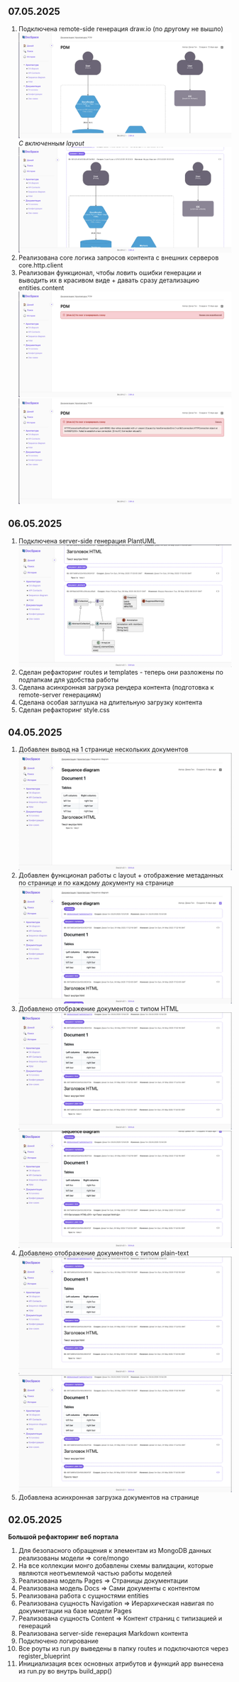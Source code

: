 ## 07.05.2025
1. Подключена remote-side генерация draw.io (по другому не вышло)
![alt text](docs/img/image-9.png)
*С включенным layout*
![alt text](docs/img/image-8.png)
2. Реализована core логика запросов контента с внешних серверов core.http.client
3. Реализован функционал, чтобы ловить ошибки генерации и выводить их в красивом виде + давать сразу детализацию entities.content 
![alt text](docs/img/image-10.png)
![alt text](docs/img/image-11.png)

## 06.05.2025
1. Подключена server-side генерация PlantUML
![alt text](docs/img/image-7.png)
2. Сделан рефакторинг routes и templates - теперь они разложены по подпапкам для удобства работы
3. Сделана асинхронная загрузка рендера контента (подготовка к remote-server генерациям)
4. Сделана особая заглушка на длительную загрузку контента
5. Сделан рефакторинг style.css 

## 04.05.2025

1. Добавлен вывод на 1 странице нескольких документов
![alt text](docs/img/image-1.png)
2. Добавлен функционал работы с layout + отображение метаданных по странице и по каждому документу на странице
![alt text](docs/img/image-2.png)
3. Добавлено отображение документов с типом HTML 
![alt text](docs/img/image-3.png)
![alt text](docs/img/image-4.png)
4. Добавлено отображение документов с типом plain-text
![alt text](docs/img/image-5.png)
![alt text](docs/img/image-6.png)
1. Добавлена асинхронная загрузка документов на странице

## 02.05.2025
**Большой рефакторинг веб портала**

1. Для безопасного обращения к элементам из MongoDB данных реализованы модели => core/mongo
2. На все коллекции монго добавлены схемы валидации, которые являются неотъемлемой частью работы моделей
3. Реализована модель Pages => Страницы документации
4. Реализована модель Docs => Сами документы с контентом
5. Реализована работа с сущностями entities
6. Реализована сущность Navigation => Иерархическая навигая по докумнетации на базе модели Pages
7. Реализована сущность Content => Контент страниц с типизацией и генераций
8. Реализована server-side генерация Markdown контента
9. Подключено логирование
10. Все роуты из run.py выведены в папку routes и подключаются через register_blueprint
11. Инициализация всех основных атрибутов и функций app вынесена из run.py во внутрь build_app()

